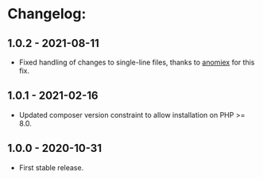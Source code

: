 # Changelog:

## 1.0.2 - 2021-08-11

* Fixed handling of changes to single-line files, thanks to [anomiex](https://github.com/anomiex) for this fix.  


## 1.0.1 - 2021-02-16

* Updated composer version constraint to allow installation on PHP >= 8.0.


## 1.0.0 - 2020-10-31

* First stable release.
